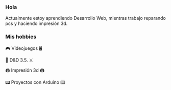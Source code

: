 ### Hola

Actualmente estoy aprendiendo Desarrollo Web, mientras trabajo reparando pcs y haciendo impresión 3d.

### Mis hobbies

:video_game: Videojuegos :desktop_computer:

:game_die: D&D 3.5. :crossed_swords:

:printer: Impresión 3d :printer:

:pager: Proyectos con Arduino :keyboard:


<!--




- 🔭 I’m currently working on ...
- 🌱 I’m currently learning ...
- 👯 I’m looking to collaborate on ...
- 🤔 I’m looking for help with ...
- 💬 Ask me about ...
- 📫 How to reach me: ...
- 😄 Pronouns: ...
- ⚡ Fun fact: ...
-->

